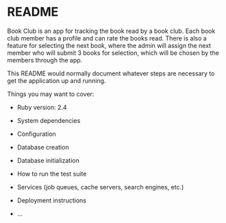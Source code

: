 # README

Book Club is an app for tracking the book read by a book club. Each book club member has a profile and can rate the
books read. There is also a feature for selecting the next book, where the admin will assign the next member who
will submit 3 books for selection, which will be chosen by the members through the app.

This README would normally document whatever steps are necessary to get the
application up and running.

Things you may want to cover:

* Ruby version: 2.4

* System dependencies

* Configuration

* Database creation

* Database initialization

* How to run the test suite

* Services (job queues, cache servers, search engines, etc.)

* Deployment instructions

* ...
